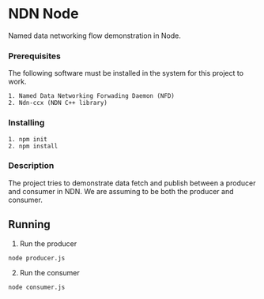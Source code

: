 # NDN Node

Named data networking flow demonstration in Node.

### Prerequisites
The following software must be installed in the system for this
project to work.

```
1. Named Data Networking Forwading Daemon (NFD)
2. Ndn-ccx (NDN C++ library)
```

### Installing

```
1. npm init
2. npm install
```

### Description
The project tries to demonstrate data fetch and publish
between a producer and consumer in NDN. We are assuming to be
both the producer and consumer.

## Running 

1. Run the producer
```
node producer.js
```

2. Run the consumer
```
node consumer.js
```

